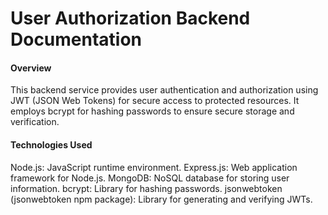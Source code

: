 <h1> User Authorization Backend Documentation </h1> 
<h4> Overview </h4>
This backend service provides user authentication and authorization using JWT (JSON Web Tokens) for secure access to protected resources. It employs bcrypt for hashing passwords to ensure secure storage and verification.

<h4> Technologies Used </h4>

Node.js: JavaScript runtime environment.
Express.js: Web application framework for Node.js.
MongoDB: NoSQL database for storing user information.
bcrypt: Library for hashing passwords.
jsonwebtoken (jsonwebtoken npm package): Library for generating and verifying JWTs.
